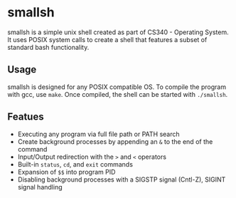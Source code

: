 # smallsh
smallsh is a simple unix shell created as part of CS340 - Operating System. It uses POSIX system calls to create a shell that features a subset of standard bash functionality.

## Usage
smallsh is designed for any POSIX compatible OS. To compile the program with gcc, use `make`. Once compiled, the shell can be started with `./smallsh`.

## Featues
- Executing any program via full file path or PATH search
- Create background processes by appending an `&` to the end of the command
- Input/Output redirection with the `>` and `<` operators
- Built-in `status`, `cd`, and `exit` commands
- Expansion of `$$` into program PID
- Disabling background processes with a SIGSTP signal (Cntl-Z), SIGINT signal handling
